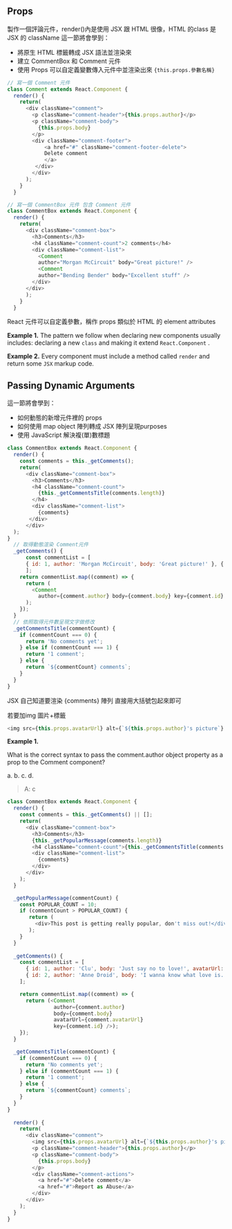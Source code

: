 ## Props

製作一個評論元件，render()內是使用 JSX 跟 HTML 很像，HTML 的class 是 JSX 的 className
這一節將會學到：
- 將原生 HTML 標籤轉成 JSX 語法並渲染來
- 建立 CommentBox 和 Comment 元件
- 使用 Props 可以自定義變數傳入元件中並渲染出來 `{this.props.參數名稱}`


```js
// 寫一個 Comment 元件
class Comment extends React.Component { 
  render() {
    return(
      <div className="comment">
        <p className="comment-header">{this.props.author}</p>
        <p className="comment-body">
          {this.props.body}
        </p>
        <div className="comment-footer">
            <a href="#" className="comment-footer-delete">
            Delete comment
            </a>
         </div>
        </div>
      ); 
    }
  }

// 寫一個 CommentBox 元件 包含 Comment 元件
class CommentBox extends React.Component { 
  render() {
    return(
      <div className="comment-box">
        <h3>Comments</h3>
        <h4 className="comment-count">2 comments</h4>
        <div className="comment-list">
          <Comment
          author="Morgan McCircuit" body="Great picture!" />
          <Comment
          author="Bending Bender" body="Excellent stuff" />
        </div>
      </div>
      ); 
    }
  }
```

React 元件可以自定義參數，稱作 props 類似於 HTML 的 element attributes

**Example 1.**
The pattern we follow when declaring new components usually includes: declaring a new `class` and making it extend `React.Component` .

**Example 2.**
Every component must include a method called `render` and return some `JSX` markup code.

## Passing Dynamic Arguments

這一節將會學到：
- 如何動態的新增元件裡的 props
- 如何使用 map object 陣列轉成 JSX 陣列呈現purposes
- 使用 JavaScript 解決複(單)數標題

```js
class CommentBox extends React.Component { 
  render() {
    const comments = this._getComments(); 
    return(
      <div className="comment-box">
        <h3>Comments</h3>
        <h4 className="comment-count">
          {this._getCommentsTitle(comments.length)}
        </h4>
        <div className="comment-list">
          {comments}
       </div>
      </div>
  ); 
}
  // 取得動態渲染 Comment元件
  _getComments() {
      const commentList = [
      { id: 1, author: 'Morgan McCircuit', body: 'Great picture!' }, { id: 2, author: 'Bending Bender', body: 'Excellent stuff' }
      ];
    return commentList.map((comment) => { 
      return (
        <Comment
          author={comment.author} body={comment.body} key={comment.id} />
      );
    });
  }
  // 依照取得元件數呈現文字做修改
  _getCommentsTitle(commentCount) { 
    if (commentCount === 0) {
      return 'No comments yet';
    } else if (commentCount === 1) {
      return '1 comment'; 
    } else {
      return `${commentCount} comments`; 
    }
  }
}

```
JSX 自己知道要渲染 {comments} 陣列 直接用大括號包起來即可

若要加img 圖片+標籤
```js
<img src={this.props.avatarUrl} alt={`${this.props.author}'s picture`} />
```

**Example 1.**

What is the correct syntax to pass the comment.author object property as a prop to the Comment component?

a. <Comment author="comment.author" />
b. <Comment author={{comment.author}} />
c. <Comment author={comment.author} />
d. <Comment author=[comment.author] />

>A: c


```js
class CommentBox extends React.Component {
  render() {
    const comments = this._getComments() || [];
    return(
      <div className="comment-box">
        <h3>Comments</h3>
        {this._getPopularMessage(comments.length)}
        <h4 className="comment-count">{this._getCommentsTitle(comments.length)}</h4>
        <div className="comment-list">
          {comments}
        </div>
      </div>
    );
  }

  _getPopularMessage(commentCount) {
    const POPULAR_COUNT = 10;
    if (commentCount > POPULAR_COUNT) {
       return (
         <div>This post is getting really popular, don't miss out!</div>
       );
    }
  }
  
  _getComments() {
    const commentList = [
      { id: 1, author: 'Clu', body: 'Just say no to love!', avatarUrl: 'images/default-avatar.png' },
      { id: 2, author: 'Anne Droid', body: 'I wanna know what love is...', avatarUrl: 'images/default-avatar.png' }
    ];

    return commentList.map((comment) => {
      return (<Comment
               author={comment.author}
               body={comment.body}
               avatarUrl={comment.avatarUrl}
               key={comment.id} />);
    });
  }

  _getCommentsTitle(commentCount) {
    if (commentCount === 0) {
      return 'No comments yet';
    } else if (commentCount === 1) {
      return '1 comment';
    } else {
      return `${commentCount} comments`;
    }
  }
}
  
  render() {
    return(
      <div className="comment">
        <img src={this.props.avatarUrl} alt={`${this.props.author}'s picture`} />
        <p className="comment-header">{this.props.author}</p>
        <p className="comment-body">
          {this.props.body}
        </p>
        <div className="comment-actions">
          <a href="#">Delete comment</a>
          <a href="#">Report as Abuse</a>
        </div>
      </div>
    );
  }
}

```
